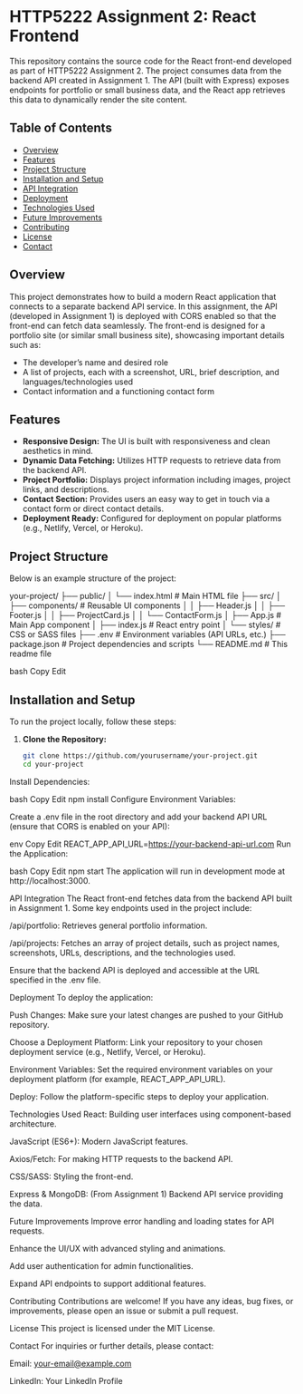 # HTTP5222 Assignment 2: React Frontend

This repository contains the source code for the React front-end developed as part of HTTP5222 Assignment 2. The project consumes data from the backend API created in Assignment 1. The API (built with Express) exposes endpoints for portfolio or small business data, and the React app retrieves this data to dynamically render the site content.

## Table of Contents

- [Overview](#overview)
- [Features](#features)
- [Project Structure](#project-structure)
- [Installation and Setup](#installation-and-setup)
- [API Integration](#api-integration)
- [Deployment](#deployment)
- [Technologies Used](#technologies-used)
- [Future Improvements](#future-improvements)
- [Contributing](#contributing)
- [License](#license)
- [Contact](#contact)

## Overview

This project demonstrates how to build a modern React application that connects to a separate backend API service. In this assignment, the API (developed in Assignment 1) is deployed with CORS enabled so that the front-end can fetch data seamlessly. The front-end is designed for a portfolio site (or similar small business site), showcasing important details such as:
  
- The developer’s name and desired role
- A list of projects, each with a screenshot, URL, brief description, and languages/technologies used
- Contact information and a functioning contact form

## Features

- **Responsive Design:** The UI is built with responsiveness and clean aesthetics in mind.
- **Dynamic Data Fetching:** Utilizes HTTP requests to retrieve data from the backend API.
- **Project Portfolio:** Displays project information including images, project links, and descriptions.
- **Contact Section:** Provides users an easy way to get in touch via a contact form or direct contact details.
- **Deployment Ready:** Configured for deployment on popular platforms (e.g., Netlify, Vercel, or Heroku).

## Project Structure

Below is an example structure of the project:

your-project/ ├── public/ │ └── index.html # Main HTML file ├── src/ │ ├── components/ # Reusable UI components │ │ ├── Header.js │ │ ├── Footer.js │ │ ├── ProjectCard.js │ │ └── ContactForm.js │ ├── App.js # Main App component │ ├── index.js # React entry point │ └── styles/ # CSS or SASS files ├── .env # Environment variables (API URLs, etc.) ├── package.json # Project dependencies and scripts └── README.md # This readme file

bash
Copy
Edit

## Installation and Setup

To run the project locally, follow these steps:

1. **Clone the Repository:**

   ```bash
   git clone https://github.com/yourusername/your-project.git
   cd your-project
Install Dependencies:

bash
Copy
Edit
npm install
Configure Environment Variables:

Create a .env file in the root directory and add your backend API URL (ensure that CORS is enabled on your API):

env
Copy
Edit
REACT_APP_API_URL=https://your-backend-api-url.com
Run the Application:

bash
Copy
Edit
npm start
The application will run in development mode at http://localhost:3000.

API Integration
The React front-end fetches data from the backend API built in Assignment 1. Some key endpoints used in the project include:

/api/portfolio: Retrieves general portfolio information.

/api/projects: Fetches an array of project details, such as project names, screenshots, URLs, descriptions, and the technologies used.

Ensure that the backend API is deployed and accessible at the URL specified in the .env file.

Deployment
To deploy the application:

Push Changes: Make sure your latest changes are pushed to your GitHub repository.

Choose a Deployment Platform: Link your repository to your chosen deployment service (e.g., Netlify, Vercel, or Heroku).

Environment Variables: Set the required environment variables on your deployment platform (for example, REACT_APP_API_URL).

Deploy: Follow the platform-specific steps to deploy your application.

Technologies Used
React: Building user interfaces using component-based architecture.

JavaScript (ES6+): Modern JavaScript features.

Axios/Fetch: For making HTTP requests to the backend API.

CSS/SASS: Styling the front-end.

Express & MongoDB: (From Assignment 1) Backend API service providing the data.

Future Improvements
Improve error handling and loading states for API requests.

Enhance the UI/UX with advanced styling and animations.

Add user authentication for admin functionalities.

Expand API endpoints to support additional features.

Contributing
Contributions are welcome! If you have any ideas, bug fixes, or improvements, please open an issue or submit a pull request.

License
This project is licensed under the MIT License.

Contact
For inquiries or further details, please contact:

Email: your-email@example.com

LinkedIn: Your LinkedIn Profile
